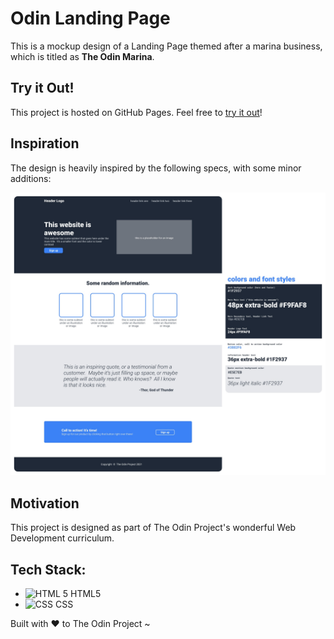 # Odin Landing Page

This is a mockup design of a Landing Page themed after a marina business, which is titled as **The Odin Marina**.

## Try it Out!

This project is hosted on GitHub Pages. Feel free to [try it out](https://raineedust.github.io/odin-landing-page/)!

## Inspiration

The design is heavily inspired by the following specs, with some minor additions:

![The Odin Project layout](./images/inspo.jpg "The Odin Project layout")

## Motivation

This project is designed as part of The Odin Project's wonderful Web Development curriculum.

## Tech Stack:

- <img src="https://upload.wikimedia.org/wikipedia/commons/6/61/HTML5_logo_and_wordmark.svg" alt="HTML 5" width="25"/> HTML5
- <img src="https://upload.wikimedia.org/wikipedia/commons/d/d5/CSS3_logo_and_wordmark.svg" alt="CSS" width="25"/> CSS

Built with :heart: to The Odin Project ~
